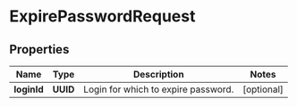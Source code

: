 

# ExpirePasswordRequest


## Properties

| Name | Type | Description | Notes |
|------------ | ------------- | ------------- | -------------|
|**loginId** | **UUID** | Login for which to expire password. |  [optional] |



